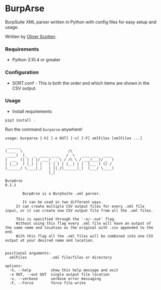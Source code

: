 # BurpArse

BurpSuite XML parser written in Python with config files for easy setup and usage.

Written by [Oliver Scotten](https://www.github.com/oliv10).

### Requirements
- Python 3.10.4 or greater

### Configuration
- SORT.conf - This is both the order and which items are shown in the CSV output.

### Usage
- Install requirements
```
pip3 install .
```

Run the command ```burparse``` anywhere!

```
usage: burparse [-h] [-o OUT] [-v] [-F] xmlFiles [xmlFiles ...]

 ______                                           
(____  \                     /\                   
 ____)  )_   _  ____ ____   /  \   ____ ___  ____ 
|  __  (| | | |/ ___)  _ \ / /\ \ / ___)___)/ _  )
| |__)  ) |_| | |   | | | | |__| | |  |___ ( (/ / 
|______/ \____|_|   | ||_/|______|_|  (___/ \____)
                    |_|                           

BurpArse
0.1.1

        BurpArse is a BurpSuite .xml parser.

        It can be used in two different ways.
     It can create multiple CSV output files for every .xml file input, or it can create one CSV output file from all the .xml files.

     This is specified through the '-o/--out' flag.
     Without using this flag every .xml file will have an output of the same name and location as the original with .csv appended to the end.
     With this flag all the .xml files will be combined into one CSV output at your desired name and location.


positional arguments:
  xmlFiles           .xml file/files or directory

options:
  -h, --help         show this help message and exit
  -o OUT, --out OUT  single output file location
  -v, --verbose      verbose error messaging
  -F, --Force        force file write
```